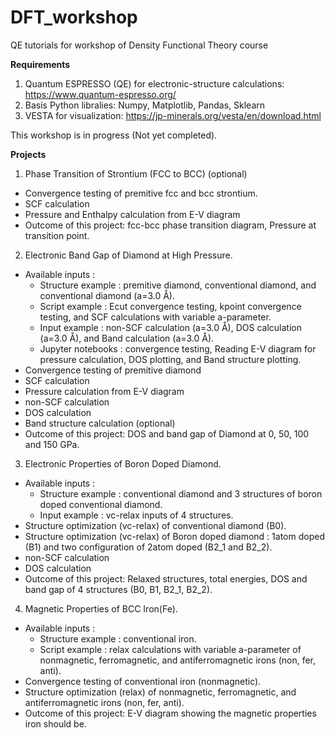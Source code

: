 # DFT_workshop
QE tutorials for workshop of Density Functional Theory course

**Requirements**
1. Quantum ESPRESSO (QE) for electronic-structure calculations: https://www.quantum-espresso.org/
2. Basis Python libralies: Numpy, Matplotlib, Pandas, Sklearn
3. VESTA for visualization: https://jp-minerals.org/vesta/en/download.html

This workshop is in progress (Not yet completed).

**Projects**
1. Phase Transition of Strontium (FCC to BCC) (optional)
  - Convergence testing of premitive fcc and bcc strontium.
  - SCF calculation
  - Pressure and Enthalpy calculation from E-V diagram
  - Outcome of this project: fcc-bcc phase transition diagram, Pressure at transition point.
2. Electronic Band Gap of Diamond at High Pressure.
  - Available inputs : 
    - Structure example : premitive diamond, conventional diamond, and conventional diamond (a=3.0 Å).
    - Script example : Ecut convergence testing, kpoint convergence testing, and SCF calculations with variable a-parameter.
    - Input example : non-SCF calculation (a=3.0 Å), DOS calculation (a=3.0 Å), and Band calculation (a=3.0 Å).
    - Jupyter notebooks : convergence testing, Reading E-V diagram for pressure calculation, DOS plotting, and Band structure plotting.
  - Convergence testing of premitive diamond 
  - SCF calculation
  - Pressure calculation from E-V diagram
  - non-SCF calculation
  - DOS calculation
  - Band structure calculation (optional)
  - Outcome of this project: DOS and band gap of Diamond at 0, 50, 100 and 150 GPa.
3. Electronic Properties of Boron Doped Diamond.
  - Available inputs : 
    - Structure example : conventional diamond and 3 structures of boron doped conventional diamond.
    - Input example : vc-relax inputs of 4 structures.
  - Structure optimization (vc-relax) of conventional diamond (B0).
  - Structure optimization (vc-relax) of Boron doped diamond : 1atom doped (B1) and two configuration of 2atom doped (B2_1 and B2_2).
  - non-SCF calculation
  - DOS calculation
  - Outcome of this project: Relaxed structures, total energies, DOS and band gap of 4 structures (B0, B1, B2_1, B2_2).
4. Magnetic Properties of BCC Iron(Fe).
  - Available inputs : 
    - Structure example : conventional iron.
    - Script example : relax calculations with variable a-parameter of nonmagnetic, ferromagnetic, and antiferromagnetic irons (non, fer, anti).
  - Convergence testing of conventional iron (nonmagnetic).
  - Structure optimization (relax) of nonmagnetic, ferromagnetic, and antiferromagnetic irons (non, fer, anti).
  - Outcome of this project: E-V diagram showing the magnetic properties iron should be.
